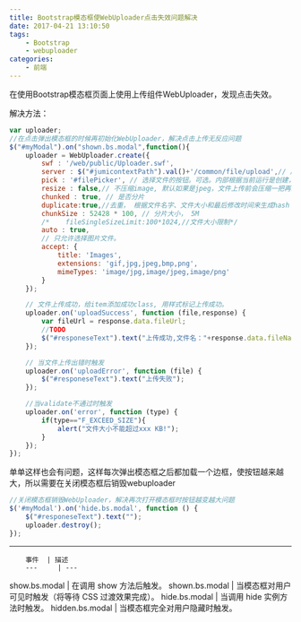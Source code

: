 ```yaml
---
title: Bootstrap模态框使WebUploader点击失效问题解决
date: 2017-04-21 13:10:50
tags:
    - Bootstrap
    - webuploader
categories:
    - 前端
---
```


在使用Bootstrap模态框页面上使用上传组件WebUploader，发现点击失效。

解决方法：

```javascript
var uploader;
//在点击弹出模态框的时候再初始化WebUploader，解决点击上传无反应问题
$("#myModal").on("shown.bs.modal",function(){
    uploader = WebUploader.create({
        swf : '/web/public/Uploader.swf',
        server : $("#jumicontextPath").val()+'/common/file/upload',// 后台路径
        pick : '#filePicker', // 选择文件的按钮。可选。内部根据当前运行是创建，可能是input元素，也可能是flash.
        resize : false,// 不压缩image, 默认如果是jpeg，文件上传前会压缩一把再上传！
        chunked : true, // 是否分片
        duplicate:true,//去重， 根据文件名字、文件大小和最后修改时间来生成hash Key.
        chunkSize : 52428 * 100, // 分片大小， 5M
        /*    fileSingleSizeLimit:100*1024,//文件大小限制*/
        auto : true,
        // 只允许选择图片文件。
        accept: {
            title: 'Images',
            extensions: 'gif,jpg,jpeg,bmp,png',
            mimeTypes: 'image/jpg,image/jpeg,image/png'
        }
    });

    // 文件上传成功，给item添加成功class, 用样式标记上传成功。
    uploader.on('uploadSuccess', function (file,response) {
        var fileUrl = response.data.fileUrl;
        //TODO
        $("#responeseText").text("上传成功,文件名："+response.data.fileName);
    });

    // 当文件上传出错时触发
    uploader.on('uploadError', function (file) {
        $("#responeseText").text("上传失败");
    });

    //当validate不通过时触发
    uploader.on('error', function (type) {
        if(type=="F_EXCEED_SIZE"){
            alert("文件大小不能超过xxx KB!");
        }
    });
});
```

单单这样也会有问题，这样每次弹出模态框之后都加载一个边框，使按钮越来越大，所以需要在关闭模态框后销毁webuploader


```javascript
//关闭模态框销毁WebUploader，解决再次打开模态框时按钮越变越大问题
$('#myModal').on('hide.bs.modal', function () {
    $("#responeseText").text("");
    uploader.destroy();
});
```


-----

        事件	| 描述
        ---     | ---
show.bs.modal	| 在调用 show 方法后触发。
shown.bs.modal	| 当模态框对用户可见时触发（将等待 CSS 过渡效果完成）。
hide.bs.modal	| 当调用 hide 实例方法时触发。
hidden.bs.modal	| 当模态框完全对用户隐藏时触发。

